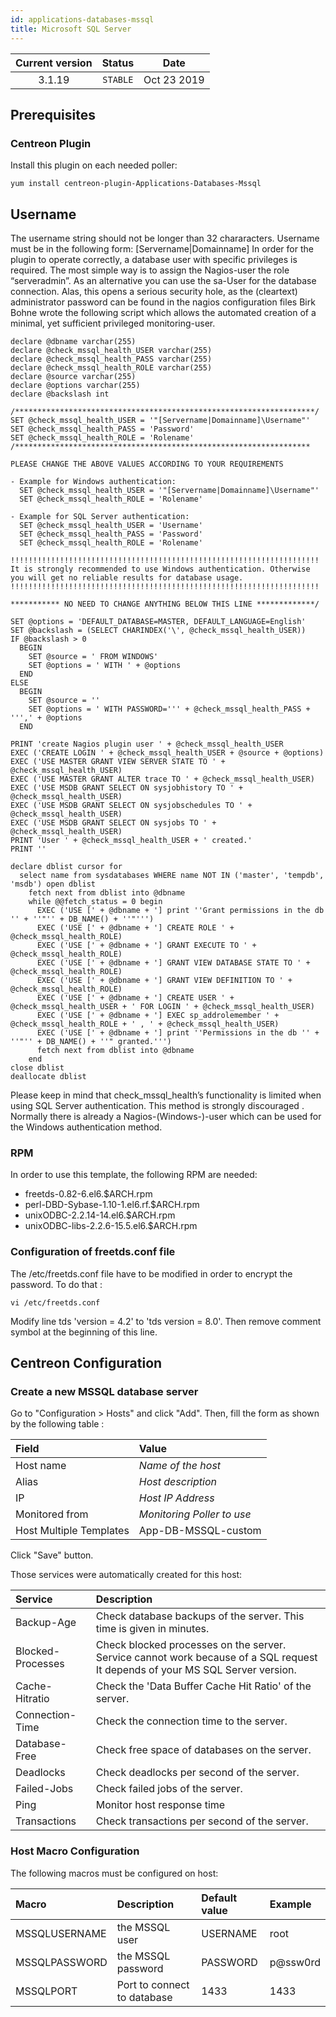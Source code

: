 ```yaml
---
id: applications-databases-mssql
title: Microsoft SQL Server
---
```


| Current version | Status | Date |
| :-: | :-: | :-: |
| 3.1.19 | `STABLE` | Oct 23 2019 |

## Prerequisites

### Centreon Plugin

Install this plugin on each needed poller:

``` shell
yum install centreon-plugin-Applications-Databases-Mssql
```

## Username

The username string should not be longer than 32 chararacters. Username must be in the following form:
\[Servername|Domainname\] In order for the plugin to operate correctly, a database user with specific privileges is
required. The most simple way is to assign the Nagios-user the role “serveradmin”. As an alternative you can use the
sa-User for the database connection. Alas, this opens a serious security hole, as the (cleartext) administrator password
can be found in the nagios configuration files Birk Bohne wrote the following script which allows the automated creation
of a minimal, yet sufficient privileged monitoring-user.

    declare @dbname varchar(255)
    declare @check_mssql_health_USER varchar(255)
    declare @check_mssql_health_PASS varchar(255)
    declare @check_mssql_health_ROLE varchar(255)
    declare @source varchar(255)
    declare @options varchar(255)
    declare @backslash int
    
    /*******************************************************************/
    SET @check_mssql_health_USER = '"[Servername|Domainname]\Username"'
    SET @check_mssql_health_PASS = 'Password'
    SET @check_mssql_health_ROLE = 'Rolename'
    /******************************************************************
    
    PLEASE CHANGE THE ABOVE VALUES ACCORDING TO YOUR REQUIREMENTS
    
    - Example for Windows authentication:
      SET @check_mssql_health_USER = '"[Servername|Domainname]\Username"'
      SET @check_mssql_health_ROLE = 'Rolename'
    
    - Example for SQL Server authentication:
      SET @check_mssql_health_USER = 'Username'
      SET @check_mssql_health_PASS = 'Password'
      SET @check_mssql_health_ROLE = 'Rolename'
    
    !!!!!!!!!!!!!!!!!!!!!!!!!!!!!!!!!!!!!!!!!!!!!!!!!!!!!!!!!!!!!!!!!!!!!
    It is strongly recommended to use Windows authentication. Otherwise
    you will get no reliable results for database usage.
    !!!!!!!!!!!!!!!!!!!!!!!!!!!!!!!!!!!!!!!!!!!!!!!!!!!!!!!!!!!!!!!!!!!!!
    
    *********** NO NEED TO CHANGE ANYTHING BELOW THIS LINE *************/
    
    SET @options = 'DEFAULT_DATABASE=MASTER, DEFAULT_LANGUAGE=English'
    SET @backslash = (SELECT CHARINDEX('\', @check_mssql_health_USER))
    IF @backslash > 0
      BEGIN
        SET @source = ' FROM WINDOWS'
        SET @options = ' WITH ' + @options
      END
    ELSE
      BEGIN
        SET @source = ''
        SET @options = ' WITH PASSWORD=''' + @check_mssql_health_PASS + ''',' + @options
      END
    
    PRINT 'create Nagios plugin user ' + @check_mssql_health_USER
    EXEC ('CREATE LOGIN ' + @check_mssql_health_USER + @source + @options)
    EXEC ('USE MASTER GRANT VIEW SERVER STATE TO ' + @check_mssql_health_USER)
    EXEC ('USE MASTER GRANT ALTER trace TO ' + @check_mssql_health_USER)
    EXEC ('USE MSDB GRANT SELECT ON sysjobhistory TO ' + @check_mssql_health_USER)
    EXEC ('USE MSDB GRANT SELECT ON sysjobschedules TO ' + @check_mssql_health_USER)
    EXEC ('USE MSDB GRANT SELECT ON sysjobs TO ' + @check_mssql_health_USER)
    PRINT 'User ' + @check_mssql_health_USER + ' created.'
    PRINT ''
    
    declare dblist cursor for
      select name from sysdatabases WHERE name NOT IN ('master', 'tempdb', 'msdb') open dblist
        fetch next from dblist into @dbname
        while @@fetch_status = 0 begin
          EXEC ('USE [' + @dbname + '] print ''Grant permissions in the db '' + ''"'' + DB_NAME() + ''"''')
          EXEC ('USE [' + @dbname + '] CREATE ROLE ' + @check_mssql_health_ROLE)
          EXEC ('USE [' + @dbname + '] GRANT EXECUTE TO ' + @check_mssql_health_ROLE)
          EXEC ('USE [' + @dbname + '] GRANT VIEW DATABASE STATE TO ' + @check_mssql_health_ROLE)
          EXEC ('USE [' + @dbname + '] GRANT VIEW DEFINITION TO ' + @check_mssql_health_ROLE)
          EXEC ('USE [' + @dbname + '] CREATE USER ' + @check_mssql_health_USER + ' FOR LOGIN ' + @check_mssql_health_USER)
          EXEC ('USE [' + @dbname + '] EXEC sp_addrolemember ' + @check_mssql_health_ROLE + ' , ' + @check_mssql_health_USER)
          EXEC ('USE [' + @dbname + '] print ''Permissions in the db '' + ''"'' + DB_NAME() + ''" granted.''')
          fetch next from dblist into @dbname
        end
    close dblist
    deallocate dblist

Please keep in mind that check\_mssql\_health’s functionality is limited when using SQL Server authentication. This
method is strongly discouraged . Normally there is already a Nagios-(Windows-)-user which can be used for the Windows
authentication method.

### RPM

In order to use this template, the following RPM are needed:

  - freetds-0.82-6.el6.$ARCH.rpm
  - perl-DBD-Sybase-1.10-1.el6.rf.$ARCH.rpm
  - unixODBC-2.2.14-14.el6.$ARCH.rpm
  - unixODBC-libs-2.2.6-15.5.el6.$ARCH.rpm

### Configuration of freetds.conf file

The /etc/freetds.conf file have to be modified in order to encrypt the password. To do that :

    vi /etc/freetds.conf

Modify line tds 'version = 4.2' to 'tds version = 8.0'. Then remove comment symbol at the beginning of this line.

## Centreon Configuration

### Create a new MSSQL database server

Go to "Configuration \> Hosts" and click "Add". Then, fill the form as shown by the following table :

| Field                   | Value                      |
| :---------------------- | :------------------------- |
| Host name               | *Name of the host*         |
| Alias                   | *Host description*         |
| IP                      | *Host IP Address*          |
| Monitored from          | *Monitoring Poller to use* |
| Host Multiple Templates | App-DB-MSSQL-custom        |

Click "Save" button.

Those services were automatically created for this host:

| Service           | Description                                                                                                                   |
| :---------------- | :---------------------------------------------------------------------------------------------------------------------------- |
| Backup-Age        | Check database backups of the server. This time is given in minutes.                                                          |
| Blocked-Processes | Check blocked processes on the server. Service cannot work because of a SQL request It depends of your MS SQL Server version. |
| Cache-Hitratio    | Check the 'Data Buffer Cache Hit Ratio' of the server.                                                                        |
| Connection-Time   | Check the connection time to the server.                                                                                      |
| Database-Free     | Check free space of databases on the server.                                                                                  |
| Deadlocks         | Check deadlocks per second of the server.                                                                                     |
| Failed-Jobs       | Check failed jobs of the server.                                                                                              |
| Ping              | Monitor host response time                                                                                                    |
| Transactions      | Check transactions per second of the server.                                                                                  |

### Host Macro Configuration

The following macros must be configured on host:

| Macro         | Description                 | Default value | Example  |
| :------------ | :-------------------------- | :------------ | :------- |
| MSSQLUSERNAME | the MSSQL user              | USERNAME      | root     |
| MSSQLPASSWORD | the MSSQL password          | PASSWORD      | p@ssw0rd |
| MSSQLPORT     | Port to connect to database | 1433          | 1433     |

